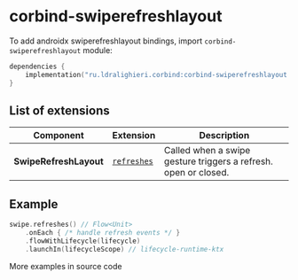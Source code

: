 ﻿
# corbind-swiperefreshlayout

To add androidx swiperefreshlayout bindings, import `corbind-swiperefreshlayout` module:

```kotlin
dependencies {
    implementation("ru.ldralighieri.corbind:corbind-swiperefreshlayout:1.11.1")
}
```

## List of extensions

| Component              | Extension                                   | Description                                                     |
|------------------------|---------------------------------------------|-----------------------------------------------------------------|
| **SwipeRefreshLayout** | [`refreshes`][SwipeRefreshLayout_refreshes] | Called when a swipe gesture triggers a refresh. open or closed. |

## Example

```kotlin
swipe.refreshes() // Flow<Unit>
    .onEach { /* handle refresh events */ }
    .flowWithLifecycle(lifecycle)
    .launchIn(lifecycleScope) // lifecycle-runtime-ktx
```

More examples in source code

[SwipeRefreshLayout_refreshes]: https://github.com/LDRAlighieri/Corbind/blob/master/corbind-swiperefreshlayout/src/main/kotlin/ru/ldralighieri/corbind/swiperefreshlayout/SwipeRefreshLayoutRefreshes.kt
